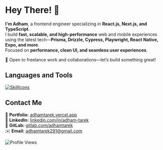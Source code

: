 # Hey There! 👋  

**I'm Adham**, a frontend engineer specializing in **React.js, Next.js, and TypeScript**.  
I build **fast, scalable, and high-performance** web and mobile experiences using the latest tech—**Prisma, Drizzle, Cypress, Playwright, React Native, Expo, and more**.  
Focused on **performance, clean UI, and seamless user experiences**.  

🚀 Open to freelance work and collaborations—let’s build something great!  

## Languages and Tools  

[![SkillIcons](https://skillicons.dev/icons?i=js,ts,nodejs,react,nextjs,remix,astro,gatsby,tailwind,bootstrap,sass,prisma,postgres,redis,supabase,firebase,cloudflare,workers,vercel,docker,vite,vitest,jest,cypress,regex,git,github,gitlab,vscode,postman,threejs,sentry,linux)](https://skillicons.dev)  

## Contact Me  

📌 **Portfolio:** [adhamtarek.vercel.app](https://adhamtarek.vercel.app)  
💼 **LinkedIn:** [linkedin.com/in/adham-tarek](https://linkedin.com/in/adham-tarek)  
📂 **GitLab:** [gitlab.com/adhamtarek](https://gitlab.com/adhamtarek)  
✉️ **Email:** [adhamtarek291@gmail.com](mailto:adhamtarek291@gmail.com)  

![Profile Views](https://komarev.com/ghpvc/?username=adham618&label=Profile%20views&color=0e75b6&style=flat)  
